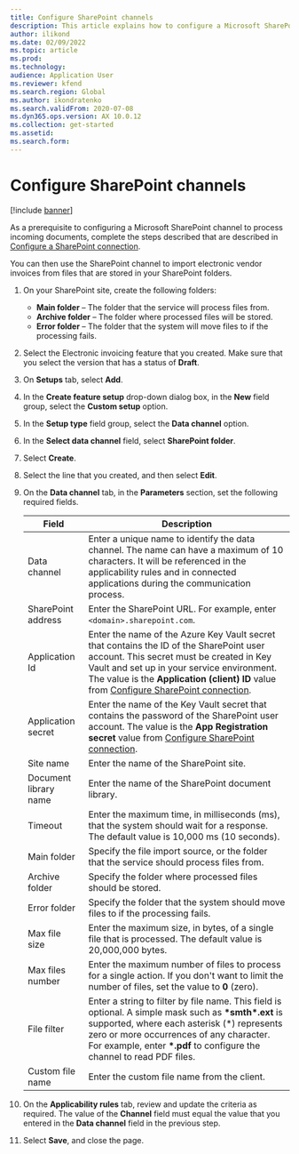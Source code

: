 ```yaml
---
title: Configure SharePoint channels
description: This article explains how to configure a Microsoft SharePoint channel to process incoming electronic invoices.
author: ilikond
ms.date: 02/09/2022
ms.topic: article
ms.prod: 
ms.technology: 
audience: Application User
ms.reviewer: kfend
ms.search.region: Global
ms.author: ikondratenko
ms.search.validFrom: 2020-07-08
ms.dyn365.ops.version: AX 10.0.12
ms.collection: get-started
ms.assetid: 
ms.search.form: 
---
```


# Configure SharePoint channels

[!include [banner](../../includes/banner.md)]

As a prerequisite to configuring a Microsoft SharePoint channel to process incoming documents, complete the steps described that are described in [Configure a SharePoint connection](e-invoicing-create-sharepoint-connection.md).

You can then use the SharePoint channel to import electronic vendor invoices from files that are stored in your SharePoint folders.

1. On your SharePoint site, create the following folders:

    - **Main folder** – The folder that the service will process files from.
    - **Archive folder** – The folder where processed files will be stored.
    - **Error folder** – The folder that the system will move files to if the processing fails.

2. Select the Electronic invoicing feature that you created. Make sure that you select the version that has a status of **Draft**.
3. On **Setups** tab, select **Add**.
4. In the **Create feature setup** drop-down dialog box, in the **New** field group, select the **Custom setup** option.
5. In the **Setup type** field group, select the **Data channel** option.
6. In the **Select data channel** field, select **SharePoint folder**.
7. Select **Create**.
8. Select the line that you created, and then select **Edit**.
9. On the **Data channel** tab, in the **Parameters** section, set the following required fields.

    | Field                 | Description |
    |-----------------------|-------------|
    | Data channel          | Enter a unique name to identify the data channel. The name can have a maximum of 10 characters. It will be referenced in the applicability rules and in connected applications during the communication process. |
    | SharePoint address    | Enter the SharePoint URL. For example, enter `<domain>.sharepoint.com`. |
    | Application Id        | Enter the name of the Azure Key Vault secret that contains the ID of the SharePoint user account. This secret must be created in Key Vault and set up in your service environment. The value is the **Application (client) ID** value from [Configure SharePoint connection](e-invoicing-create-sharepoint-connection.md). |
    | Application secret    | Enter the name of the Key Vault secret that contains the password of the SharePoint user account. The value is the **App Registration secret** value from [Configure SharePoint connection](e-invoicing-create-sharepoint-connection.md). |
    | Site name             | Enter the name of the SharePoint site. |
    | Document library name | Enter the name of the SharePoint document library. |
    | Timeout               | Enter the maximum time, in milliseconds (ms), that the system should wait for a response. The default value is 10,000 ms (10 seconds). |
    | Main folder           | Specify the file import source, or the folder that the service should process files from. |
    | Archive folder        | Specify the folder where processed files should be stored. |
    | Error folder          | Specify the folder that the system should move files to if the processing fails. |
    | Max file size         | Enter the maximum size, in bytes, of a single file that is processed. The default value is 20,000,000 bytes. |
    | Max files number      | Enter the maximum number of files to process for a single action. If you don't want to limit the number of files, set the value to **0** (zero). |
    | File filter           | Enter a string to filter by file name. This field is optional. A simple mask such as **\*smth\*.ext** is supported, where each asterisk (\*) represents zero or more occurrences of any character. For example, enter **\*.pdf** to configure the channel to read PDF files. |
    | Custom file name      | Enter the custom file name from the client. |

10. On the **Applicability rules** tab, review and update the criteria as required. The value of the **Channel** field must equal the value that you entered in the **Data channel** field in the previous step.
11. Select **Save**, and close the page.
